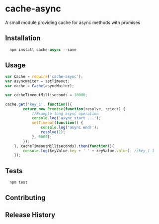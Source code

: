 cache-async
=========

A small module providing cache for async methods with promises

## Installation
```javascript
  npm install cache-async --save
```
## Usage
```javascript
var Cache = require('cache-async');
var asyncWaiter = setTimeout;
var cache = Cache(asyncWaiter);

var cacheTimeoutMilliseconds = 10000;
  
cache.get('key_1', function(){
        return new Promise(function(resolve, reject) {
            //Example long async operation
            console.log('async start ...');
            setTimeout(function() {
                console.log('async end!');                
                resolve(1);                
            }, 5000);
        });
    }, cacheTimeoutMilliseconds).then(function(){
        console.log(keyValue.key + ' ' + keyValue.value); //key_1 1
    });
```
## Tests
```javascript
  npm test
```
## Contributing



## Release History


